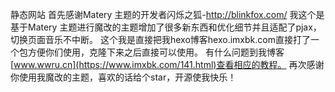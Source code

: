 
静态网站
首先感谢Matery 主题的开发者闪烁之狐-http://blinkfox.com/
我这个是基于Matery 主题进行魔改的主题增加了很多新东西和优化细节并且适配了pjax，切换页面音乐不中断。
这个我是直接把我hexo博客hexo.imxbk.com直接打了一个包方便你们使用，克隆下来之后直接可以使用。
有什么问题到我博客[www.wwru.cn](https://www.imxbk.com/141.html)查看相应的教程。
再次感谢你使用我魔改的主题，喜欢的话给个star，开源使我快乐！
